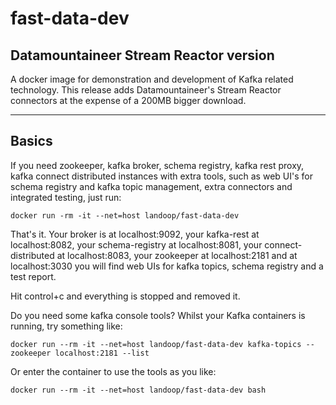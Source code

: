 # fast-data-dev #
## Datamountaineer Stream Reactor version

A docker image for demonstration and development of Kafka related technology.
This release adds Datamountaineer's Stream Reactor connectors at the expense
of a 200MB bigger download.

---

## Basics

If you need zookeeper, kafka broker, schema registry, kafka rest proxy, kafka
connect distributed instances with extra tools, such as web UI's for schema
registry and kafka topic management, extra connectors and integrated testing,
just run:

    docker run -rm -it --net=host landoop/fast-data-dev

That's it. Your broker is at localhost:9092, your kafka-rest at localhost:8082,
your schema-registry at localhost:8081, your connect-distributed at
localhost:8083, your zookeeper at localhost:2181 and at localhost:3030 you will
find web UIs for kafka topics, schema registry and a test report.

Hit control+c and everything is stopped and removed it.

Do you need some kafka console tools? Whilst your Kafka containers is running,
try something like:

    docker run --rm -it --net=host landoop/fast-data-dev kafka-topics --zookeeper localhost:2181 --list

Or enter the container to use the tools as you like:

    docker run --rm -it --net=host landoop/fast-data-dev bash

